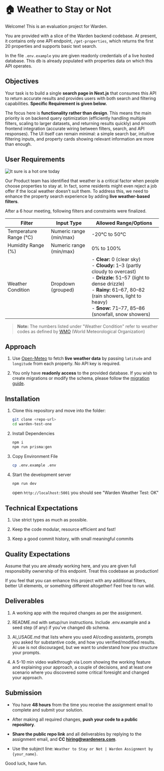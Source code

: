 # 🏠 Weather to Stay or Not

Welcome! This is an evaluation project for Warden.

You are provided with a slice of the Warden backend codebase. At present, it contains only one API endpoint, `/get-properties`, which returns the first 20 properties and supports basic text search.

In the file `.env.example` you are given readonly credentials of a live hosted database. This db is already populated with properties data on which this API operates.

## Objectives

Your task is to build a single **search page in Next.js** that consumes this API to return accurate results and provides users with both search and filtering capabilities. **Specific Requirement is given below.**

The focus here is **functionality rather than design**. This means the main priority is on backend query optimization (efficiently handling multiple filters, scaling to larger datasets, and returning results quickly) and smooth frontend integration (accurate wiring between filters, search, and API responses). The UI itself can remain minimal: a simple search bar, intuitive filtering inputs, and property cards showing relevant information are more than enough.

## User Requirements

![It sure is a hot one today](https://arden-public.s3.ap-south-1.amazonaws.com/hotone.jpg)

Our Product team has identified that weather is a critical factor when people choose properties to stay at. In fact, some residents might even reject a job offer if the local weather doesn’t suit them. To address this, we need to enhance the property search experience by adding **live weather-based filters**.

After a 6 hour meeting, following filters and constraints were finalized.

| **Filter**             | **Input Type**          | **Allowed Range/Options**                                                                                                                                                                                                                     |
| ---------------------- | ----------------------- | --------------------------------------------------------------------------------------------------------------------------------------------------------------------------------------------------------------------------------------------- |
| Temperature Range (°C) | Numeric range (min/max) | -20°C to 50°C                                                                                                                                                                                                                                 |
| Humidity Range (%)     | Numeric range (min/max) | 0% to 100%                                                                                                                                                                                                                                    |
| Weather Condition      | Dropdown (grouped)      | - **Clear:** 0 (clear sky)<br>- **Cloudy:** 1–3 (partly cloudy to overcast)<br>- **Drizzle:** 51–57 (light to dense drizzle)<br>- **Rainy:** 61–67, 80–82 (rain showers, light to heavy)<br>- **Snow:** 71–77, 85–86 (snowfall, snow showers) |

> **Note:** The numbers listed under "Weather Condition" refer to weather codes as defined by [WMO](https://codes.wmo.int/common/weather-code) (World Meteorological Organization)

## Approach

1. Use [Open-Meteo](https://open-meteo.com/) to fetch **live weather data** by passing `latitude` and `longitude` from each property. No API key is required.

2. You only have **readonly access** to the provided database. If you wish to create migrations or modify the schema, please follow the [migration guide](docs/migrations.md).

## Installation

1. Clone this repository and move into the folder:
   ```bash
   git clone <repo-url>
   cd warden-test-one
   ```
2. Install Dependencies
   ```bash
   npm i
   npm run prisma:gen
   ```
3. Copy Environment File
   ```bash
   cp .env.example .env
   ```
4. Start the development server
   ```bash
   npm run dev
   ```
   open `http://localhost:5001` you should see "Warden Weather Test: OK"

## Technical Expectations

1. Use strict types as much as possible.

2. Keep the code modular, resource efficient and fast!

3. Keep a good commit history, with small meaningful commits

## Quality Expectations

Assume that you are already working here, and you are given full responsibilty ownership of this endpoint. Treat this codebase as production!

If you feel that you can enhance this project with any additional filters, better UI elements, or something different altogether! Feel free to run wild.

## Deliverables

1. A working app with the required changes as per the assignment.

2. README.md with setup/run instructions. Include .env.example and a seed step (if any) if you've changed db schema.

3. AI_USAGE.md that lists where you used AI/coding assistants, prompts you asked for substantive code, and how you verified/modified results. AI use is not discouraged, but we want to understand how you structure your prompts.

4. A 5-10 min video walkthrough via Loom showing the working feature and explaining your approach, a couple of decisions, and at least one scenario where you discovered some critical foresight and changed your approach.

## Submission

- You have **48 hours** from the time you receive the assignment email to complete and submit your solution.

- After making all required changes, **push your code to a public repository**.

- **Share the public repo link** and all deliverables by replying to the assignment email, and **CC hiring@wardenera.com**.

- Use the subject line: `Weather to Stay or Not | Warden Assignment by {your_name}`.

Good luck, have fun.
